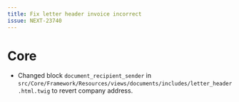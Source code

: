 ```yaml
---
title: Fix letter header invoice incorrect
issue: NEXT-23740
---
```

# Core
* Changed block `document_recipient_sender` in `src/Core/Framework/Resources/views/documents/includes/letter_header.html.twig` to revert company address.
